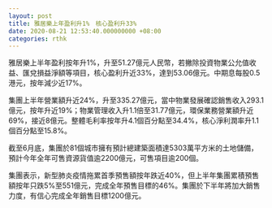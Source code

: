 ```yaml
---
layout: post
title: 雅居樂上年盈利升1%　核心盈利升33%
date: 2020-08-21 12:53:40.000000000 +08:00
categories: rthk
---
```


雅居樂上半年盈利按年升1%，升至51.27億元人民幣，若撇除投資物業公允值收益、匯兌損益淨額等項目，核心盈利升近33%，達到53.06億元。中期息每股0.5港元，按年減少近17%。

集團上半年營業額升近24%，升至335.27億元，當中物業發展確認銷售收入293.1億元，按年升近19%；物業管理收入升1.1倍至31.77億元，環保業務營業額升近69%，接近8億元。整體毛利率按年升4.1個百分點至34.4%，核心淨利潤率升1.1個百分點至15.8%。

截至6月底，集團於81個城市擁有預計總建築面積達5303萬平方米的土地儲備，預計今年全年可售資源貨值逾2200億元，可售項目逾200個。

集團表示，新型肺炎疫情拖累首季預售額按年跌近40%，但上半年集團累積預售額按年只跌5%至551億元，完成全年預售目標的46%。集團於下半年將加大銷售力度，有信心完成全年銷售目標1200億元。
